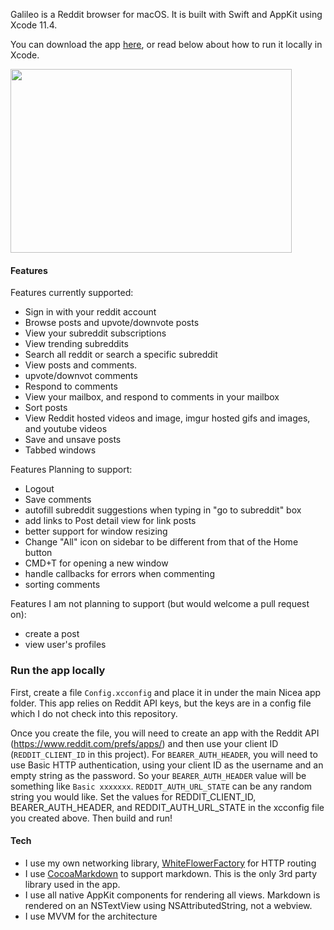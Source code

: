 Galileo is a Reddit browser for macOS. It is built with Swift and AppKit using Xcode 11.4.

You can download the app [here](https://github.com/JoeyBodnar/galileo/raw/master/release/Nicea.app.dmg), or read below about how to run it locally in Xcode.


<img src="https://ucarecdn.com/8850b166-168d-4321-ac45-7f7d0bd1e4c5/ScreenShot20200505at110423PM.png" style="width: 450px; height: 294px;"></img>

#### Features

Features currently supported:

- Sign in with your reddit account
- Browse posts and upvote/downvote posts
- View your subreddit subscriptions
- View trending subreddits
- Search all reddit or search a specific subreddit
- View posts and comments. 
- upvote/downvot comments
- Respond to comments
- View your mailbox, and respond to comments in your mailbox
- Sort posts
- View Reddit hosted videos and image, imgur hosted gifs and images, and youtube videos
- Save and unsave posts
- Tabbed windows

Features Planning to support:
- Logout
- Save comments
- autofill subreddit suggestions when typing in "go to subreddit" box
- add links to Post detail view for link posts
- better support for window resizing
- Change "All" icon on sidebar to be different from that of the Home button
- CMD+T for opening a new window
- handle callbacks for errors when commenting
- sorting comments

Features I am not planning to support (but would welcome a pull request on):
- create a post
- view user's profiles

### Run the app locally

First, create a file `Config.xcconfig` and place it in under the main Nicea app folder. This app relies on Reddit API keys, but the keys are in a config file which I do not check into this repository. 

Once you create the file, you will need to create an app with the Reddit API (https://www.reddit.com/prefs/apps/) and then use your client ID (`REDDIT_CLIENT_ID` in this project). For `BEARER_AUTH_HEADER`, you will need to use Basic HTTP authentication, using your client ID as the username and an empty string as the password. So your `BEARER_AUTH_HEADER` value will be something like `Basic xxxxxxx`. `REDDIT_AUTH_URL_STATE` can be any random string you would like. Set the values for REDDIT_CLIENT_ID, BEARER_AUTH_HEADER, and REDDIT_AUTH_URL_STATE in the xcconfig file you created above. Then build and run!

#### Tech

- I use my own networking library, [WhiteFlowerFactory](https://github.com/JoeyBodnar/WhiteFlowerFactory) for HTTP routing
- I use [CocoaMarkdown](https://github.com/indragiek/CocoaMarkdown) to support markdown. This is the only 3rd party library used in the app.
- I use all native AppKit components for rendering all views. Markdown is rendered on an NSTextView using NSAttributedString, not a webview.
- I use MVVM for the architecture
